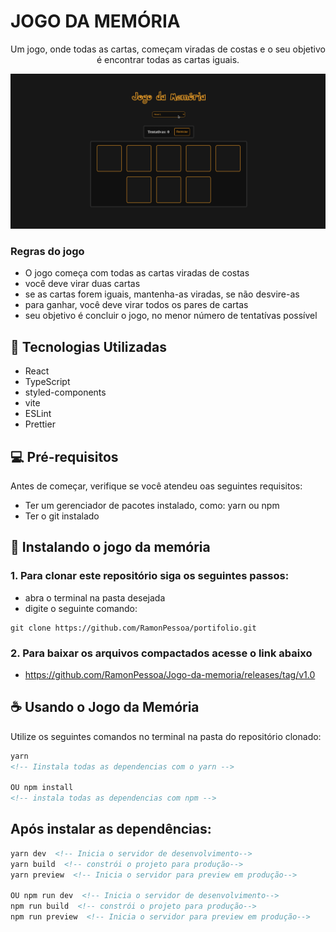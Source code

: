 # JOGO DA MEMÓRIA
<p align='center'>Um jogo, onde todas as cartas, começam viradas de costas e o seu objetivo é encontrar todas as cartas iguais.</p>

<img src='./memory_game_preview.gif'>

### Regras do jogo
* O jogo começa com todas as cartas viradas de costas
* você deve virar duas cartas
* se as cartas forem iguais, mantenha-as viradas, se não desvire-as
* para ganhar, você deve virar todos os pares de cartas
* seu objetivo é concluir o jogo, no menor número de tentatívas possível

## 🤖 Tecnologias Utilizadas
* React
* TypeScript
* styled-components
* vite
* ESLint
* Prettier

## 💻 Pré-requisitos
Antes de começar, verifique se você atendeu oas seguintes requisitos:
* Ter um gerenciador de pacotes instalado, como: yarn ou npm
* Ter o git instalado

## 🚀 Instalando o jogo da memória
### 1. Para clonar este repositório siga os seguintes passos:
* abra o terminal na pasta desejada
* digite o seguinte comando:
```
git clone https://github.com/RamonPessoa/portifolio.git
```
### 2. Para baixar os arquivos compactados acesse o link abaixo
* https://github.com/RamonPessoa/Jogo-da-memoria/releases/tag/v1.0


## ☕ Usando o Jogo da Memória
Utilize os seguintes comandos no terminal na pasta do repositório clonado:
```html
yarn
<!-- Iinstala todas as dependencias com o yarn -->

OU npm install
<!-- instala todas as dependencias com npm -->
```
## Após instalar as dependências:
```html
yarn dev  <!-- Inicia o servidor de desenvolvimento-->
yarn build  <!-- constrói o projeto para produção-->
yarn preview  <!-- Inicia o servidor para preview em produção-->

OU npm run dev  <!-- Inicia o servidor de desenvolvimento-->
npm run build  <!-- constrói o projeto para produção-->
npm run preview  <!-- Inicia o servidor para preview em produção-->
```

